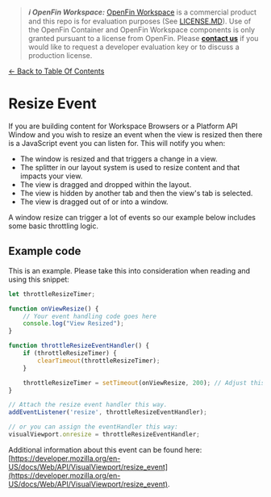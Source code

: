 > **_:information_source: OpenFin Workspace:_** [OpenFin Workspace](https://www.openfin.co/workspace/) is a commercial product and this repo is for evaluation purposes (See [LICENSE.MD](../../../LICENSE.MD)). Use of the OpenFin Container and OpenFin Workspace components is only granted pursuant to a license from OpenFin. Please [**contact us**](https://www.openfin.co/workspace/poc/) if you would like to request a developer evaluation key or to discuss a production license.

[<- Back to Table Of Contents](../README.md)

# Resize Event

If you are building content for Workspace Browsers or a Platform API Window and you wish to resize an event when the view is resized then there is a JavaScript event you can listen for. This will notify you when:

- The window is resized and that triggers a change in a view.
- The splitter in our layout system is used to resize content and that impacts your view.
- The view is dragged and dropped within the layout.
- The view is hidden by another tab and then the view's tab is selected.
- The view is dragged out of or into a window.

A window resize can trigger a lot of events so our example below includes some basic throttling logic.  

## Example code

This is an example. Please take this into consideration when reading and using this snippet:

```js
let throttleResizeTimer;

function onViewResize() {
    // Your event handling code goes here
    console.log("View Resized");
}

function throttleResizeEventHandler() {
    if (throttleResizeTimer) {
        clearTimeout(throttleResizeTimer);
    }

    throttleResizeTimer = setTimeout(onViewResize, 200); // Adjust this to suit your thresholds
}

// Attach the resize event handler this way.
addEventListener('resize', throttleResizeEventHandler);

// or you can assign the eventHandler this way:
visualViewport.onresize = throttleResizeEventHandler;
```

Additional information about this event can be found here: [https://developer.mozilla.org/en-US/docs/Web/API/VisualViewport/resize_event](https://developer.mozilla.org/en-US/docs/Web/API/VisualViewport/resize_event).

